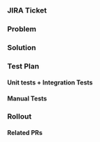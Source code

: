 ### JIRA Ticket
<!--- Link the JIRA ticket here -->

### Problem
<!--- A one sentence description of the problem this PR is solving -->

### Solution
<!--- Explain your solution and give context -->

### Test Plan

#### Unit tests + Integration Tests
<!--- Which tests cover your work? -->

#### Manual Tests
<!--- What is your monitoring plan? Expected impact? -->

### Rollout
<!--- Do your changes affect an API? Are they roll forward safe? Roll backward? Does client side need to be looped in? -->

#### Related PRs
<!--- List all the PRs which are related to this one -->
